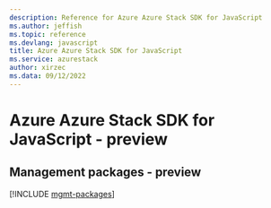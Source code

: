 ```yaml
---
description: Reference for Azure Azure Stack SDK for JavaScript
ms.author: jeffish
ms.topic: reference
ms.devlang: javascript
title: Azure Azure Stack SDK for JavaScript
ms.service: azurestack
author: xirzec
ms.data: 09/12/2022
---
```

# Azure Azure Stack SDK for JavaScript - preview

## Management packages - preview
[!INCLUDE [mgmt-packages](azure-stack-mgmt-index.md)]
